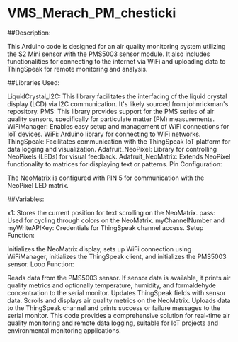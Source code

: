 # VMS_Merach_PM_chesticki

##Description:

This Arduino code is designed for an air quality monitoring system utilizing the S2 Mini sensor with the PMS5003 sensor module. It also includes functionalities for connecting to the internet via WiFi and uploading data to ThingSpeak for remote monitoring and analysis.

##Libraries Used:

LiquidCrystal_I2C: This library facilitates the interfacing of the liquid crystal display (LCD) via I2C communication. It's likely sourced from johnrickman's repository.
PMS: This library provides support for the PMS series of air quality sensors, specifically for particulate matter (PM) measurements.
WiFiManager: Enables easy setup and management of WiFi connections for IoT devices.
WiFi: Arduino library for connecting to WiFi networks.
ThingSpeak: Facilitates communication with the ThingSpeak IoT platform for data logging and visualization.
Adafruit_NeoPixel: Library for controlling NeoPixels (LEDs) for visual feedback.
Adafruit_NeoMatrix: Extends NeoPixel functionality to matrices for displaying text or patterns.
Pin Configuration:

The NeoMatrix is configured with PIN 5 for communication with the NeoPixel LED matrix.

##Variables:

x1: Stores the current position for text scrolling on the NeoMatrix.
pass: Used for cycling through colors on the NeoMatrix.
myChannelNumber and myWriteAPIKey: Credentials for ThingSpeak channel access.
Setup Function:

Initializes the NeoMatrix display, sets up WiFi connection using WiFiManager, initializes the ThingSpeak client, and initializes the PMS5003 sensor.
Loop Function:

Reads data from the PMS5003 sensor.
If sensor data is available, it prints air quality metrics and optionally temperature, humidity, and formaldehyde concentration to the serial monitor.
Updates ThingSpeak fields with sensor data.
Scrolls and displays air quality metrics on the NeoMatrix.
Uploads data to the ThingSpeak channel and prints success or failure messages to the serial monitor.
This code provides a comprehensive solution for real-time air quality monitoring and remote data logging, suitable for IoT projects and environmental monitoring applications.

